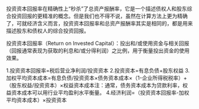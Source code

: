 

投资资本回报率在精确性上“秒杀”了总资产报酬率，它是一个描述债权人和股东综合投资回报的更精准的概念。但是我们也不得不说，虽然在计算方法上更为精确了，可就经济含义而言，投资资本回报率和总资产报酬率其实是相同的，都是用来描述股东和债权人的综合投资回报。


投资资本回报率（Return on Invested Capital）：投出和/或使用资金与相关回报（回报通常表现为获取的利息和/或分得利润）之比例，用于衡量投出资金的使用效果。

1.投资资本回报率=税后营业净利润/投资资本
2.投资资本=有息负债+股东权益
3.加权平均资本成本=有息负债/投资资本×债务资本成本×（1-企业所得税税率）+（股东权益/投资资本）×权益资本成本注：通常，债务资本成本为贷款利率，权益资本成本可以用行业平均盈利水平衡量。
4.经济利润=（投资资本回报率-加权平均资本成本）×投资资本
